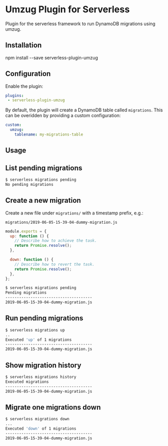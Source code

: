 # Umzug Plugin for Serverless

Plugin for the serverless framework to run DynamoDB migrations using umzug.

## Installation

  npm install --save serverless-plugin-umzug

## Configuration

Enable the plugin:

```yml
plugins:
 - serverless-plugin-umzug
```

By default, the plugin will create a DynamoDB table called `migrations`. This
can be overidden by providing a custom configuration:

```yml
custom:
  umzug:
    tablename: my-migrations-table
```

## Usage

## List pending migrations

```sh
$ serverless migrations pending
No pending migrations
```

## Create a new migration

Create a new file under `migrations/` with a timestamp prefix, e.g.:

`migrations/2019-06-05-15-39-04-dummy-migration.js`

```javascript
module.exports = {
  up: function () {
    // Describe how to achieve the task.
    return Promise.resolve();
  },

  down: function () {
    // Describe how to revert the task.
    return Promise.resolve();
  },
};
```

```sh
$ serverless migrations pending
Pending migrations
--------------------------------------
2019-06-05-15-39-04-dummy-migration.js
```

## Run pending migrations

```sh
$ serverless migrations up
..
Executed 'up' of 1 migrations
--------------------------------------
2019-06-05-15-39-04-dummy-migration.js
```

## Show migration history

```sh
$ serverless migrations history
Executed migrations
--------------------------------------
2019-06-05-15-39-04-dummy-migration.js
```

## Migrate one migrations down

```sh
$ serverless migrations down
...
Executed 'down' of 1 migrations
--------------------------------------
2019-06-05-15-39-04-dummy-migration.js
```
